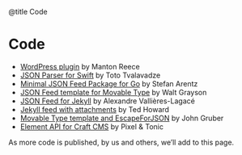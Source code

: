 @title Code
# Code

* [WordPress plugin](https://github.com/manton/jsonfeed-wp) by Manton Reece
* [JSON Parser for Swift](https://github.com/totocaster/JSONFeed) by Toto Tvalavadze
* [Minimal JSON Feed Package for Go](https://github.com/st3fan/jsonfeed) by Stefan Arentz
* [JSON Feed template for Movable Type](https://gist.github.com/walt/8da71fead3b8ba321f91efd954f0cb32) by Walt Grayson
* [JSON Feed for Jekyll](https://github.com/vallieres/jekyll-json-feed) by Alexandre Vallières-Lagacé
* [Jekyll feed with attachments](https://github.com/tedchoward/tidbits/blob/master/feed.json) by Ted Howard
* [Movable Type template and EscapeForJSON](https://daringfireball.net/projects/mt-escapeforjson/) by John Gruber
* [Element API for Craft CMS](https://github.com/craftcms/element-api/tree/v1) by Pixel & Tonic

As more code is published, by us and others, we’ll add to this page.
